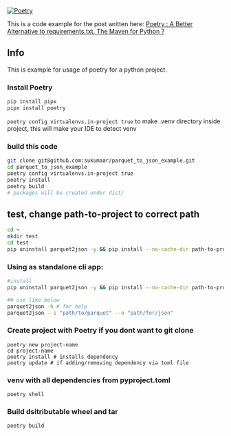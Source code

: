 [![Poetry](https://img.shields.io/endpoint?url=https://python-poetry.org/badge/v0.json)](https://python-poetry.org/)

This is a code example for the post written here:  [Poetry : A Better Alternative to requirements.txt. The Maven for Python ?](https://rovingdev.com/p/poetry-a-better-alternative-to-requirementstxt)

## Info
This is example for usage of poetry for a python project.

### Install Poetry
```bash
pip install pipx
pipx install poetry
```

`poetry config virtualenvs.in-project true` to make .venv directory inside project, this will make your IDE to detect venv

### build this code
```bash
git clone git@github.com:sukumaar/parquet_to_json_example.git
cd parquet_to_json_example
poetry config virtualenvs.in-project true
poetry install
poetry build
# packages will be created under dist/
```
## test, change path-to-project to correct path
```bash
cd ~
mkdir test
cd test
pip uninstall parquet2json -y && pip install --no-cache-dir path-to-project/dist/parquet2json-0.1.0-py3-none-any.whl
```

### Using as standalone cli app:

```bash
#install
pip uninstall parquet2json -y && pip install --no-cache-dir path-to-project/dist/parquet2json-0.1.0-py3-none-any.whl

## use like below
parquet2json -h # for help
parquet2json --i "path/to/parquet" --o "path/for/json"
```

### Create project with Poetry if you dont want to git clone
```
poetry new project-name
cd project-name
poetry install # installs dependency
poetry update # if adding/removing dependency via toml file
```

### venv with all dependencies from pyproject.toml
```poetry shell```

### Build dsitributable wheel and tar
```poetry build```

